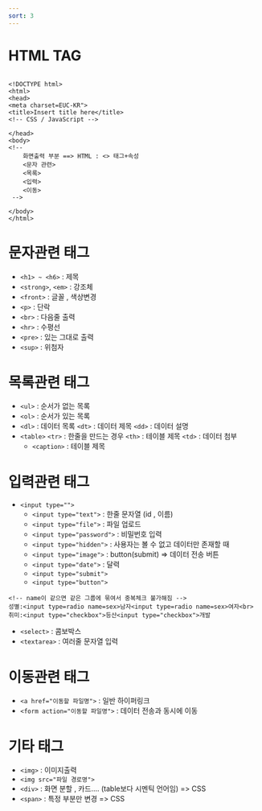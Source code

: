```yaml
---
sort: 3
---
```


# HTML TAG

```

<!DOCTYPE html>
<html>
<head>
<meta charset=EUC-KR">
<title>Insert title here</title>
<!-- CSS / JavaScript -->

</head>
<body>
<!-- 
	화면출력 부분 ==> HTML : <> 태그+속성
	<문자 관련>
	<목록>
	<입력>
	<이동>
 -->

</body>
</html>

```

# 문자관련 태그
- ```<h1> ~ <h6>``` : 제목
- ```<strong>```, ```<em>``` : 강조체
- ```<front>``` : 글꼴 , 색상변경
- ```<p>``` : 단락
- ```<br>``` : 다음줄 출력
- ```<hr>``` : 수평선
- ```<pre>``` : 있는 그대로 출력
- ```<sup>``` : 위첨자

# 목록관련 태그
- ```<ul>``` : 순서가 없는 목록
- ```<ol>``` : 순서가 있는 목록
- ```<dl>``` : 데이터 목록 ```<dt>``` : 데이터 제목 ```<dd>``` : 데이터 설명
- ```<table>``` ```<tr>``` : 한줄을 만드는 경우 ```<th>``` : 테이블 제목 ```<td>``` : 데이터 첨부
  - ```<caption>``` : 테이블 제목

# 입력관련 태그
- ```<input type="">```
  - ```<input type="text">``` : 한줄 문자열 (id , 이름)
  - ```<input type="file">``` : 파일 업로드
  - ```<input type="password">``` : 비밀번호 입력
  - ```<input type="hidden">``` : 사용자는 볼 수 없고 데이터만 존재할 때
  - ```<input type="image">``` : button(submit) => 데이터 전송 버튼
  - ```<input type="date">``` : 달력
  - ```<input type="submit">```
  - ```<input type="button">```
```
<!-- name이 같으면 같은 그룹에 묶여서 중복체크 불가해짐 -->
성별:<input type=radio name=sex>남자<input type=radio name=sex>여자<br>
취미:<input type="checkbox">등산<input type="checkbox">개발
```


- ```<select>``` : 콤보박스
- ```<textarea>``` : 여러줄 문자열 입력

# 이동관련 태그
- ```<a href="이동할 파일명">``` : 일반 하이퍼링크
- ```<form action="이동할 파일명">```  : 데이터 전송과 동시에 이동

# 기타 태그
- ```<img>``` : 이미지출력
- ```<img src="파일 경로명">```
- ```<div>``` : 화면 분할 , 카드.... (table보다 시멘틱 언어임) => CSS
- ```<span>``` : 특정 부분만 변경 => CSS
